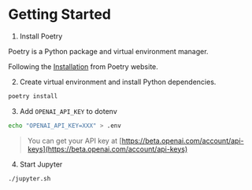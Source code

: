
# Getting Started

1. Install Poetry

Poetry is a Python package and virtual environment manager.

Following the [Installation](https://python-poetry.org/docs/#installation) from Poetry website.

2. Create virtual environment and install Python dependencies.

```sh
poetry install
```

3. Add `OPENAI_API_KEY` to dotenv

```sh
echo "OPENAI_API_KEY=XXX" > .env
```

> You can get your API key at [https://beta.openai.com/account/api-keys](https://beta.openai.com/account/api-keys)

4. Start Jupyter

```sh
./jupyter.sh
```

